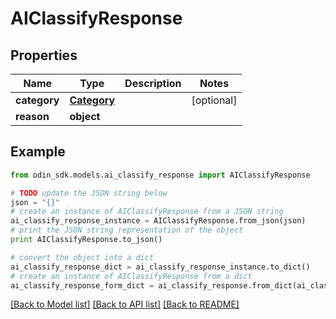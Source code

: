 # AIClassifyResponse


## Properties

Name | Type | Description | Notes
------------ | ------------- | ------------- | -------------
**category** | [**Category**](Category.md) |  | [optional] 
**reason** | **object** |  | 

## Example

```python
from odin_sdk.models.ai_classify_response import AIClassifyResponse

# TODO update the JSON string below
json = "{}"
# create an instance of AIClassifyResponse from a JSON string
ai_classify_response_instance = AIClassifyResponse.from_json(json)
# print the JSON string representation of the object
print AIClassifyResponse.to_json()

# convert the object into a dict
ai_classify_response_dict = ai_classify_response_instance.to_dict()
# create an instance of AIClassifyResponse from a dict
ai_classify_response_form_dict = ai_classify_response.from_dict(ai_classify_response_dict)
```
[[Back to Model list]](../README.md#documentation-for-models) [[Back to API list]](../README.md#documentation-for-api-endpoints) [[Back to README]](../README.md)


